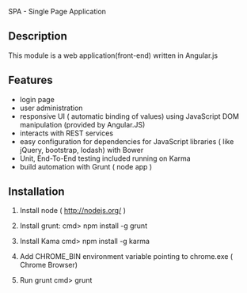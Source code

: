 SPA - Single Page Application

Description
-----------
This module is a web application(front-end) written in Angular.js

Features
--------
- login page
- user administration
- responsive UI ( automatic binding of values) using JavaScript DOM manipulation (provided by Angular.JS)
- interacts with REST services
- easy configuration for dependencies for JavaScript libraries ( like jQuery, bootstrap, lodash) with Bower
- Unit, End-To-End testing included running on Karma
- build automation with Grunt ( node app )

Installation
------------
1. Install node ( http://nodejs.org/ )

2. Install grunt:
    cmd> npm install -g grunt

3. Install Kama
    cmd> npm install -g karma

4. Add CHROME_BIN environment variable pointing to chrome.exe ( Chrome Browser)

5. Run grunt
    cmd> grunt